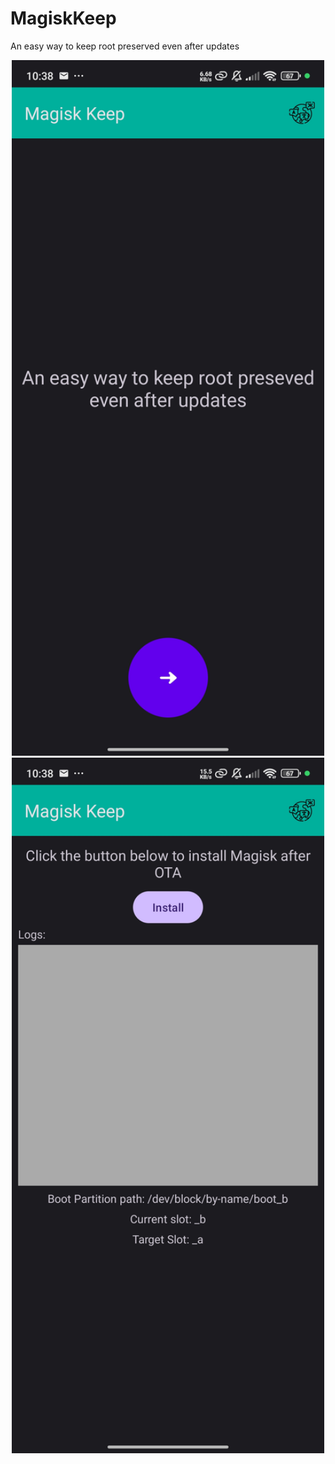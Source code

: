 # MagiskKeep
An easy way to keep root preserved even after updates

<p align="center">
  <img src="images/com.lukas.magiskkeep1.jpg" alt="Screenshot 1" width="500"/>
  <img src="images/com.lukas.magiskkeep2.jpg" alt="Screenshot 2" width="500"/>
</p>
